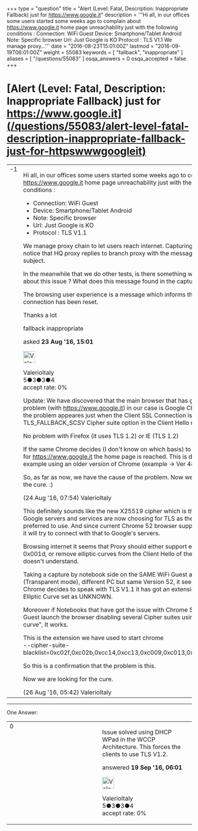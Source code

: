 +++
type = "question"
title = "Alert (Level: Fatal, Description: Inappropriate Fallback) just for https://www.google.it"
description = '''Hi all, in our offices some users started some weeks ago to complain  about https://www.google.it home page unreachability just with the following conditions :  Connection: WiFi Guest Device: Smartphone/Tablet Android Note: Specific browser Url: Just Google is KO Protocol : TLS V1.1  We manage proxy...'''
date = "2016-08-23T15:01:00Z"
lastmod = "2016-09-19T06:01:00Z"
weight = 55083
keywords = [ "fallback", "inappropriate" ]
aliases = [ "/questions/55083" ]
osqa_answers = 0
osqa_accepted = false
+++

<div class="headNormal">

# [Alert (Level: Fatal, Description: Inappropriate Fallback) just for https://www.google.it](/questions/55083/alert-level-fatal-description-inappropriate-fallback-just-for-httpswwwgoogleit)

</div>

<div id="main-body">

<div id="askform">

<table id="question-table" style="width:100%;"><colgroup><col style="width: 50%" /><col style="width: 50%" /></colgroup><tbody><tr class="odd"><td style="width: 30px; vertical-align: top"><div class="vote-buttons"><div id="post-55083-score" class="post-score" title="current number of votes">-1</div><div id="favorite-count" class="favorite-count"></div></div></td><td><div id="item-right"><div class="question-body"><p>Hi all, in our offices some users started some weeks ago to complain about <a href="https://www.google.it">https://www.google.it</a> home page unreachability just with the following conditions :</p><ul><li>Connection: WiFi Guest</li><li>Device: Smartphone/Tablet Android</li><li>Note: Specific browser</li><li>Url: Just Google is KO</li><li>Protocol : TLS V1.1</li></ul><p>We manage proxy chain to let users reach internet. Capturing traffic, we notice that HQ proxy replies to branch proxy with the message in the subject.</p><p>In the meanwhile that we do other tests, is there something wellknow about this issue ? What does this message found in the capture is telling ?</p><p>The browsing user experience is a message which informs that the connection has been reset.</p><p>Thanks a lot</p></div><div id="question-tags" class="tags-container tags">fallback inappropriate</div><div id="question-controls" class="post-controls"></div><div class="post-update-info-container"><div class="post-update-info post-update-info-user"><p>asked <strong>23 Aug '16, 15:01</strong></p><img src="https://secure.gravatar.com/avatar/bba638c3a54975c52c98530defa199af?s=32&amp;d=identicon&amp;r=g" class="gravatar" width="32" height="32" alt="ValerioItaly&#39;s gravatar image" /><p>ValerioItaly<br />
<span class="score" title="5 reputation points">5</span><span title="3 badges"><span class="badge1">●</span><span class="badgecount">3</span></span><span title="3 badges"><span class="silver">●</span><span class="badgecount">3</span></span><span title="4 badges"><span class="bronze">●</span><span class="badgecount">4</span></span><br />
<span class="accept_rate" title="Rate of the user&#39;s accepted answers">accept rate:</span> <span title="ValerioItaly has no accepted answers">0%</span></p></div></div><div id="comments-container-55083" class="comments-container"><span id="55096"></span><div id="comment-55096" class="comment"><div id="post-55096-score" class="comment-score"></div><div class="comment-text"><p>Update: We have discovered that the main browser that has got this problem (with <a href="https://www.google.it">https://www.google.it</a>) in our case is Google Chrome, and the problem appeares just when the Client SSL Connection is TLS 1.1, with TLS_FALLBACK_SCSV Cipher suite option in the Client Hello request.</p><p>No problem with Firefox (it uses TLS 1.2) or IE (TLS 1.2)</p><p>If the same Chrome decides (I don't know on which basis) to use TLS 1.2 for <a href="https://www.google.it">https://www.google.it</a> the home page is reached. This is done for example using an older version of Chrome (example -&gt; Ver 48).</p><p>So, as far as now, we have the cause of the problem. Now we need to find the cure. :)</p></div><div id="comment-55096-info" class="comment-info"><span class="comment-age">(24 Aug '16, 07:54)</span> ValerioItaly</div></div><span id="55125"></span><div id="comment-55125" class="comment"><div id="post-55125-score" class="comment-score"></div><div class="comment-text"><p>This definitely sounds like the new X25519 cipher which is the cipher Google servers and services are now choosing for TLS as the most preferred to use. And since current Chrome 52 browser supports X25519, it will try to connect with that to Google's servers.</p><p>Browsing internet it seems that Proxy should either support elliptic curve 0x001d, or remove elliptic curves from the Client Hello of the client that it doesn't understand.</p><p>Taking a capture by notebook side on the SAME WiFi Guest architecture (Transparent mode), different PC but same Version 52, it seems that when Chrome decides to speak with TLS V1.1 it has got an extension called Elliptic Curve set as UNKNOWN.</p><p>Moreover if Notebooks that have got the issue with Chrome 52 from WiFi Guest launch the browser disabling several Cipher suites using “ellipting curve”, It works.</p><p>This is the extension we have used to start chrome<br />
--cipher-suite-blacklist=0xc02f,0xc02b,0xcc14,0xcc13,0xc009,0xc013,0xc00a,0xc014</p><p>So this is a confirmation that the problem is this.</p><p>Now we are looking for the cure.</p></div><div id="comment-55125-info" class="comment-info"><span class="comment-age">(26 Aug '16, 05:42)</span> ValerioItaly</div></div></div><div id="comment-tools-55083" class="comment-tools"></div><div class="clear"></div><div id="comment-55083-form-container" class="comment-form-container"></div><div class="clear"></div></div></td></tr></tbody></table>

------------------------------------------------------------------------

<div class="tabBar">

<span id="sort-top"></span>

<div class="headQuestions">

One Answer:

</div>

</div>

<span id="55653"></span>

<div id="answer-container-55653" class="answer answered-by-owner">

<table style="width:100%;"><colgroup><col style="width: 50%" /><col style="width: 50%" /></colgroup><tbody><tr class="odd"><td style="width: 30px; vertical-align: top"><div class="vote-buttons"><div id="post-55653-score" class="post-score" title="current number of votes">0</div></div></td><td><div class="item-right"><div class="answer-body"><p>Issue solved using DHCP WPad in the WCCP Architecture. This forces the clients to use TLS V1.2.</p></div><div class="answer-controls post-controls"></div><div class="post-update-info-container"><div class="post-update-info post-update-info-user"><p>answered <strong>19 Sep '16, 06:01</strong></p><img src="https://secure.gravatar.com/avatar/bba638c3a54975c52c98530defa199af?s=32&amp;d=identicon&amp;r=g" class="gravatar" width="32" height="32" alt="ValerioItaly&#39;s gravatar image" /><p>ValerioItaly<br />
<span class="score" title="5 reputation points">5</span><span title="3 badges"><span class="badge1">●</span><span class="badgecount">3</span></span><span title="3 badges"><span class="silver">●</span><span class="badgecount">3</span></span><span title="4 badges"><span class="bronze">●</span><span class="badgecount">4</span></span><br />
<span class="accept_rate" title="Rate of the user&#39;s accepted answers">accept rate:</span> <span title="ValerioItaly has no accepted answers">0%</span> </br></p></div></div><div id="comments-container-55653" class="comments-container"></div><div id="comment-tools-55653" class="comment-tools"></div><div class="clear"></div><div id="comment-55653-form-container" class="comment-form-container"></div><div class="clear"></div></div></td></tr></tbody></table>

</div>

<div class="paginator-container-left">

</div>

</div>

</div>

